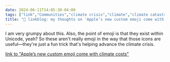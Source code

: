 ```yaml
---
date: 2024-06-11T14:05:30-04:00
tags: ["link","Communities","climate crisis","climate","climate catastrophe","emoji","Apple","generative AI"]
title: "🔗 linkblog: my thoughts on 'Apple’s new custom emoji come with climate costs'"
---
```

I am very grumpy about this. Also, the point of emoji is that they exist within Unicode, yeah? So these aren't really emoji in the way that those icons are useful—they're just a fun trick that's helping advance the climate crisis.

[link to "Apple’s new custom emoji come with climate costs"](https://www.theverge.com/24176049/apple-ai-emoji-image-generation-climate-change)
